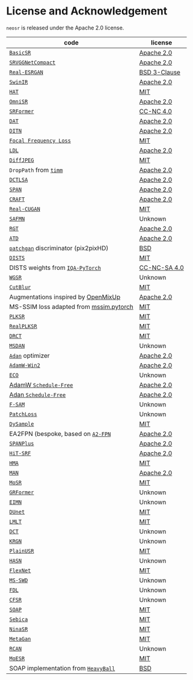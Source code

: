 # License and Acknowledgement

`neosr` is released under the Apache 2.0 license.

| code                                                                                                		| license                                                                               			|
|---------------------------------------------------------------------------------------------------------------|---------------------------------------------------------------------------------------------------------------|
| [`BasicSR`](https://github.com/XPixelGroup/BasicSR)                                                 		| [Apache 2.0](https://github.com/XPixelGroup/BasicSR/blob/master/LICENSE.txt)          			|
| [`SRVGGNetCompact`](https://github.com/XPixelGroup/BasicSR/blob/master/basicsr/archs/srvgg_arch.py) 		| [Apache 2.0](https://github.com/XPixelGroup/BasicSR/blob/master/LICENSE.txt)          			|
| [`Real-ESRGAN`](https://github.com/xinntao/Real-ESRGAN)                                             		| [BSD 3-Clause](https://github.com/xinntao/Real-ESRGAN/blob/master/LICENSE)            			|
| [`SwinIR`](https://github.com/JingyunLiang/SwinIR)                                                  		| [Apache 2.0](https://github.com/JingyunLiang/SwinIR/blob/main/LICENSE)                			|
| [`HAT`](https://github.com/XPixelGroup/HAT)                                                         		| [MIT](https://github.com/XPixelGroup/HAT/blob/main/LICENSE)                           			|
| [`OmniSR`](https://github.com/Francis0625/Omni-SR)                                                  		| [Apache 2.0](https://github.com/Francis0625/Omni-SR#license)                          			|
| [`SRFormer`](https://github.com/HVision-NKU/SRFormer)                                               		| [CC-NC 4.0](https://github.com/HVision-NKU/SRFormer/blob/main/LICENSE.txt)            			|
| [`DAT`](https://github.com/zhengchen1999/dat)                                                       		| [Apache 2.0](https://github.com/zhengchen1999/DAT/blob/main/LICENSE)                  			|
| [`DITN`](https://github.com/yongliuy/DITN)                                                          		| [Apache 2.0](https://github.com/yongliuy/DITN/blob/main/LICENSE)                      			|
| [`Focal Frequency Loss`](https://github.com/EndlessSora/focal-frequency-loss)                       		| [MIT](https://github.com/EndlessSora/focal-frequency-loss/blob/master/LICENSE.md)     			|
| [`LDL`](https://github.com/csjliang/LDL)                                                            		| [Apache 2.0](https://github.com/csjliang/LDL/blob/master/LICENSE)                     			|
| [`DiffJPEG`](https://github.com/mlomnitz/DiffJPEG)                                                  		| [MIT](https://github.com/mlomnitz/DiffJPEG/blob/master/LICENSE)                       			|
| `DropPath` from [`timm`](https://github.com/huggingface/pytorch-image-models)                       		| [Apache 2.0](https://github.com/huggingface/pytorch-image-models/blob/main/LICENSE)   			|
| [`DCTLSA`](https://github.com/zengkun301/DCTLSA)						      		| [Apache 2.0](https://github.com/zengkun301/DCTLSA?tab=readme-ov-file#license)		      			|
| [`SPAN`](https://github.com/hongyuanyu/SPAN)							      		| [Apache 2.0](https://github.com/hongyuanyu/SPAN/blob/main/LICENSE.txt)		      			|
| [`CRAFT`](https://github.com/AVC2-UESTC/CRAFT-SR)						      		| [Apache 2.0](https://github.com/AVC2-UESTC/CRAFT-SR/blob/main/LICENSE.txt)	      				|
| [`Real-CUGAN`](https://github.com/bilibili/ailab)						      		| [MIT](https://github.com/bilibili/ailab/blob/main/Real-CUGAN/LICENSE)						|
| [`SAFMN`](https://github.com/sunny2109/SAFMN)							      		| Unknown													|
| [`RGT`](https://github.com/zhengchen1999/RGT)							      		| [Apache 2.0](https://github.com/zhengchen1999/RGT/blob/main/LICENSE)						|
| [`ATD`](https://github.com/LabShuHangGU/Adaptive-Token-Dictionary)				      		| [Apache 2.0](https://github.com/LabShuHangGU/Adaptive-Token-Dictionary/blob/main/LICENSE.txt)			|
| [`patchgan`](https://github.com/NVIDIA/pix2pixHD) discriminator (pix2pixHD)			      		| [BSD](https://github.com/NVIDIA/pix2pixHD/blob/master/LICENSE.txt)						|
| [`DISTS`](https://github.com/dingkeyan93/DISTS)						      		| [MIT](https://github.com/dingkeyan93/DISTS/blob/master/LICENSE)						|
| DISTS weights from [`IQA-PyTorch`](https://github.com/chaofengc/IQA-PyTorch)			      		| [CC-NC-SA 4.0](https://github.com/chaofengc/IQA-PyTorch/blob/main/LICENSE)					|
| [`WGSR`](https://github.com/mandalinadagi/WGSR)						      		| Unknown													|
| [`CutBlur`](https://github.com/clovaai/cutblur/)						      		| [MIT](https://github.com/clovaai/cutblur/blob/master/LICENSE)							|
| Augmentations inspired by [OpenMixUp](https://github.com/Westlake-AI/openmixup)		      		| [Apache 2.0](https://github.com/Westlake-AI/openmixup/blob/main/LICENSE)					|
| MS-SSIM loss adapted from [mssim.pytorch](https://github.com/lartpang/mssim.pytorch)		      		| [MIT](https://github.com/lartpang/mssim.pytorch/blob/main/LICENSE)						|
| [`PLKSR`](https://github.com/dslisleedh/PLKSR)						      		| [MIT](https://github.com/dslisleedh/PLKSR/blob/main/LICENSE)							|
| [`RealPLKSR`](https://github.com/dslisleedh/PLKSR)						      		| [MIT](https://github.com/dslisleedh/PLKSR/blob/main/LICENSE)							|
| [`DRCT`](https://github.com/ming053l/DRCT)							      		| [MIT](https://github.com/ming053l/DRCT/blob/main/LICENSE)							|
| [`MSDAN`](https://github.com/Supereeeee/MSDAN)						      		| Unknown													|
| [`Adan`](https://github.com/sail-sg/Adan) optimizer								| [Apache 2.0](https://github.com/sail-sg/Adan/blob/main/LICENSE)						|
| [`AdamW-Win2`](https://github.com/sail-sg/win)								| [Apache 2.0](https://github.com/sail-sg/win/blob/main/LICENSE)						|
| [`ECO`](https://github.com/2minkyulee/ECO)									| Unknown													|
| [AdamW `Schedule-Free`](https://github.com/facebookresearch/schedule_free)					| [Apache 2.0](https://github.com/facebookresearch/schedule_free/blob/main/LICENSE)				|
| [Adan `Schedule-Free`](https://github.com/muslll/adan_schedule_free)						| [Apache 2.0](https://github.com/muslll/adan_schedule_free/blob/main/license)					|
| [`F-SAM`](https://github.com/nblt/F-SAM)									| Unknown													|
| [`PatchLoss`](https://github.com/Suanmd/Patch-Loss-for-Super-Resolution)					| Unknown													|
| [`DySample`](https://github.com/tiny-smart/dysample)								| [MIT](https://github.com/tiny-smart/dysample/blob/main/LICENSE)						|
| EA2FPN (bespoke, based on [`A2-FPN`](https://github.com/lironui/A2-FPN) 			      		| [Apache 2.0](https://github.com/muslll/neosr/blob/master/license.txt)		      				|
| [`SPANPlus`](https://github.com/umzi2/SPANPlus)								| [Apache 2.0](https://github.com/umzi2/SPANPlus/blob/master/license.txt)					|
| [`HiT-SRF`](https://github.com/XiangZ-0/HiT-SR)								| [Apache 2.0](https://github.com/XiangZ-0/HiT-SR/blob/main/LICENSE)						|
| [`HMA`](https://github.com/korouuuuu/HMA)									| [MIT](https://github.com/korouuuuu/HMA/blob/main/LICENSE)							|
| [`MAN`](https://github.com/icandle/MAN)									| [Apache 2.0](https://github.com/icandle/MAN/blob/main/LICENSE)						|
| [`MoSR`](https://github.com/umzi2/MoSR)									| [MIT](https://github.com/umzi2/MoSR/blob/master/LICENSE)							|
| [`GRFormer`](https://github.com/sisrformer/GRFormer)								| Unknown													|
| [`EIMN`](https://github.com/liux520/EIMN)									| Unknown													| 
| [`DUnet`](https://github.com/umzi2/DUnet)									| [MIT](https://github.com/umzi2/DUnet/blob/master/LICENSE)							|
| [`LMLT`](https://github.com/jwgdmkj/LMLT)									| [MIT](https://github.com/jwgdmkj/LMLT/blob/main/LICENSE)							|
| [`DCT`](https://github.com/zhengchen1999/DCT)									| Unknown													|
| [`KRGN`](https://github.com/ZhangDY827/KRGN)									| Unknown													|
| [`PlainUSR`](https://github.com/icandle/PlainUSR)								| [MIT](https://github.com/icandle/PlainUSR/blob/main/LICENSE)							|
| [`HASN`](https://github.com/nathan66666/HASN)									| Unknown													|
| [`FlexNet`](https://github.com/umzi2/FlexNet)									| [MIT](https://github.com/umzi2/FlexNet/blob/master/LICENSE)							|
| [`MS-SWD`](https://github.com/real-hjq/MS-SWD)								| Unknown													|
| [`FDL`](https://github.com/eezkni/FDL)									| Unknown													|
| [`CFSR`](https://github.com/Aitical/CFSR)									| Unknown													|
| [`SOAP`](https://github.com/nikhilvyas/SOAP)									| [MIT](https://github.com/nikhilvyas/SOAP/blob/main/LICENSE)							|
| [`Sebica`](https://github.com/idiosyncracies/Sebica)								| [MIT](https://github.com/idiosyncracies/Sebica/blob/main/LICENSE)						|
| [`NinaSR`](https://github.com/Coloquinte/torchSR/blob/main/doc/NinaSR.md)					| [MIT](https://github.com/Coloquinte/torchSR/blob/main/LICENSE)						|
| [`MetaGan`](https://github.com/umzi2/MetaGan)									| [MIT](https://github.com/umzi2/MetaGan/blob/master/LICENSE)							|
| [`RCAN`](https://github.com/yulunzhang/RCAN)									| Unknown													|
| [`MoESR`](https://github.com/umzi2/MoESR)									| [MIT](https://github.com/umzi2/MoESR/blob/master/LICENSE)							|
| SOAP implementation from [`HeavyBall`](https://github.com/ClashLuke/HeavyBall)				| [BSD](https://github.com/ClashLuke/HeavyBall/blob/main/LICENSE)						|
